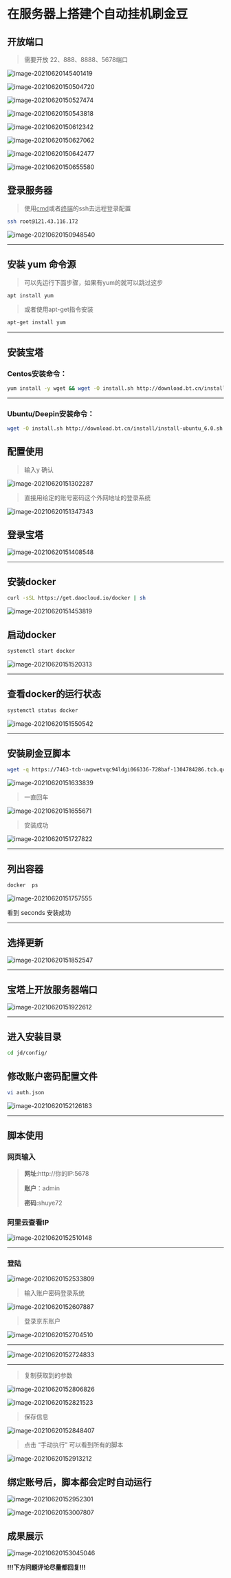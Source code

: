 # 在服务器上搭建个自动挂机刷金豆

## 开放端口

>需要开放 22、888、8888、5678端口

![image-20210620145401419](/Users/xingyuchen/OneDrive/learning-note/脚本/Untitled.assets/image-20210620145401419.png)

![image-20210620150504720](/Users/xingyuchen/OneDrive/learning-note/脚本/Untitled.assets/image-20210620150504720.png)

![image-20210620150527474](/Users/xingyuchen/OneDrive/learning-note/脚本/Untitled.assets/image-20210620150527474.png)

![image-20210620150543818](/Users/xingyuchen/OneDrive/learning-note/脚本/Untitled.assets/image-20210620150543818.png)

![image-20210620150612342](/Users/xingyuchen/OneDrive/learning-note/脚本/Untitled.assets/image-20210620150612342.png)

![image-20210620150627062](/Users/xingyuchen/OneDrive/learning-note/脚本/Untitled.assets/image-20210620150627062.png)

![image-20210620150642477](/Users/xingyuchen/OneDrive/learning-note/脚本/Untitled.assets/image-20210620150642477.png)

![image-20210620150655580](/Users/xingyuchen/OneDrive/learning-note/脚本/Untitled.assets/image-20210620150655580.png)

## 登录服务器

> 使用<u>cmd</u>或者<u>终端</u>的ssh去远程登录配置

```bash
ssh root@121.43.116.172
```

![image-20210620150948540](/Users/xingyuchen/OneDrive/learning-note/脚本/Untitled.assets/image-20210620150948540.png)

---



## 安装 yum 命令源

> 可以先运行下面步骤，如果有yum的就可以跳过这步

```bash
apt install yum
```

> 或者使用apt-get指令安装

```bash
apt-get install yum
```

---



## 安装宝塔

### **Centos安装命令：**

```bash
yum install -y wget && wget -O install.sh http://download.bt.cn/install/install_6.0.sh && sh install.sh
```

---

### **Ubuntu/Deepin安装命令**：

```bash
wget -O install.sh http://download.bt.cn/install/install-ubuntu_6.0.sh && sudo bash install.sh
```

## 配置使用

> 输入y 确认

![image-20210620151302287](/Users/xingyuchen/OneDrive/learning-note/脚本/Untitled.assets/image-20210620151302287.png)

> 直接用给定的账号密码这个外网地址的登录系统

![image-20210620151347343](/Users/xingyuchen/OneDrive/learning-note/脚本/Untitled.assets/image-20210620151347343.png)

## 登录宝塔

![image-20210620151408548](/Users/xingyuchen/OneDrive/learning-note/脚本/Untitled.assets/image-20210620151408548.png)

---

## **安装docker**

```bash
curl -sSL https://get.daocloud.io/docker | sh
```

![image-20210620151453819](/Users/xingyuchen/OneDrive/learning-note/脚本/Untitled.assets/image-20210620151453819.png)

## **启动docker**

```bash
systemctl start docker
```

![image-20210620151520313](/Users/xingyuchen/OneDrive/learning-note/脚本/Untitled.assets/image-20210620151520313.png)

---



## 查看docker的运行状态

```bash
systemctl status docker
```

![image-20210620151550542](/Users/xingyuchen/OneDrive/learning-note/脚本/Untitled.assets/image-20210620151550542.png)

---

## 安装刷金豆脚本

```bash
wget -q https://7463-tcb-uwpwetvqc94ldgi066336-728baf-1304784286.tcb.qcloud.la/gzh/jd-base.sh -O jd-base.sh && chmod +x jd-base.sh && ./jd-base.sh
```

![image-20210620151633839](/Users/xingyuchen/OneDrive/learning-note/脚本/Untitled.assets/image-20210620151633839.png)

> 一直回车

![image-20210620151655671](/Users/xingyuchen/OneDrive/learning-note/脚本/Untitled.assets/image-20210620151655671.png)

> 安装成功

![image-20210620151727822](/Users/xingyuchen/OneDrive/learning-note/脚本/Untitled.assets/image-20210620151727822.png)

---

## 列出容器

```bash
docker  ps
```

![image-20210620151757555](/Users/xingyuchen/OneDrive/learning-note/脚本/Untitled.assets/image-20210620151757555.png)

看到 seconds 安装成功

---

## 选择更新

![image-20210620151852547](/Users/xingyuchen/OneDrive/learning-note/脚本/Untitled.assets/image-20210620151852547.png)

---

## 宝塔上开放服务器端口

![image-20210620151922612](/Users/xingyuchen/OneDrive/learning-note/脚本/Untitled.assets/image-20210620151922612.png)

---

## 进入安装目录

``` bash
cd jd/config/
```

## 修改账户密码配置文件

```bash
vi auth.json
```

![image-20210620152126183](/Users/xingyuchen/OneDrive/learning-note/脚本/Untitled.assets/image-20210620152126183.png)

---

## 脚本使用

### 网页输入

> **网址**:http://你的IP:5678
>
> **账户**：admin
>
> **密码**:shuye72

### 阿里云查看IP

![image-20210620152510148](/Users/xingyuchen/OneDrive/learning-note/脚本/Untitled.assets/image-20210620152510148.png)

---

### 登陆

![image-20210620152533809](/Users/xingyuchen/OneDrive/learning-note/脚本/Untitled.assets/image-20210620152533809.png)

> 输入账户密码登录系统

![image-20210620152607887](/Users/xingyuchen/OneDrive/learning-note/脚本/Untitled.assets/image-20210620152607887.png)

> 登录京东账户

![image-20210620152704510](/Users/xingyuchen/OneDrive/learning-note/脚本/Untitled.assets/image-20210620152704510.png)

---

![image-20210620152724833](/Users/xingyuchen/OneDrive/learning-note/脚本/Untitled.assets/image-20210620152724833.png)

---

> 复制获取到的参数

![image-20210620152806826](/Users/xingyuchen/OneDrive/learning-note/脚本/Untitled.assets/image-20210620152806826.png)

![image-20210620152821523](/Users/xingyuchen/OneDrive/learning-note/脚本/Untitled.assets/image-20210620152821523.png)

> 保存信息

![image-20210620152848407](/Users/xingyuchen/OneDrive/learning-note/脚本/Untitled.assets/image-20210620152848407.png)

> 点击 “手动执行” 可以看到所有的脚本

![image-20210620152913212](/Users/xingyuchen/OneDrive/learning-note/脚本/Untitled.assets/image-20210620152913212.png)

## 绑定账号后，脚本都会定时自动运行

![image-20210620152952301](/Users/xingyuchen/OneDrive/learning-note/脚本/Untitled.assets/image-20210620152952301.png)

![image-20210620153007807](/Users/xingyuchen/OneDrive/learning-note/脚本/Untitled.assets/image-20210620153007807.png)

## 成果展示

![image-20210620153045046](/Users/xingyuchen/OneDrive/learning-note/脚本/Untitled.assets/image-20210620153045046.png)

**!!!下方问题评论尽量都回复!!!**